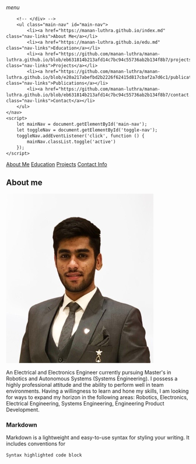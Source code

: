 <html>

<head>
    <meta charset="UTF-8">
    <meta name="viewport" content="width=device-width, initial-scale=1.0">
    <title></title>
    <link rel="stylesheet" href="style.css">
</head>

<body>
    <nav class="navbar">
        <span class="toggle-nav" id="toggle-nav">
            <i class="material-icons">menu</i>
        </span>
        <!-- <div class=""> -->
      
        <!-- </div> -->
        <ul class="main-nav" id="main-nav">
            <li><a href="https://manan-luthra.github.io/index.md" class="nav-links">About Me</a></li>
            <li><a href="https://manan-luthra.github.io/edu.md" class="nav-links">Education</a></li>
            <li><a href="https://github.com/manan-luthra/manan-luthra.github.io/blob/eb631814b213afd14c7bc94c55736ab2b134f8b7/projects.md" class="nav-links">Projects</a></li>
            <li><a href="https://github.com/manan-luthra/manan-luthra.github.io/blob/e20a217abefbd2b2226f62415d817cbaf2a7d6c1/publications.md" class="nav-links">Publications</a></li>
            <li><a href="https://github.com/manan-luthra/manan-luthra.github.io/blob/eb631814b213afd14c7bc94c55736ab2b134f8b7/contact.md" class="nav-links">Contact</a></li>
        </ul>
    </nav>
    <script>
        let mainNav = document.getElementById('main-nav');
        let toggleNav = document.getElementById('toggle-nav');
        toggleNav.addEventListener('click', function () {
            mainNav.classList.toggle('active')
        });
    </script>
</body>

</html>


[About Me](/index.md) 
[Education](/edu.md)
[Projects](/projects.md)
[Contact Info](/contact.md)

## About me

![alt text](https://github.com/manan-luthra/manan-luthra.github.io/blob/3bb2181436992a7c988c170d21fc5e829c625b50/IMG-2663-removebg-preview.JPG)

An Electrical and Electronics Engineer currently pursuing Master's in Robotics and Autonomous Systems (Systems Engineering). I possess a highly professional attitude and the ability to perform well in team environments. Having a willingness to learn and hone my skills, I am looking for ways to expand my horizon in the following areas: Robotics, Electronics, Electrical Engineering, Systems Engineering, Engineering Product Development.

### Markdown

Markdown is a lightweight and easy-to-use syntax for styling your writing. It includes conventions for

```markdown
Syntax highlighted code block

```


